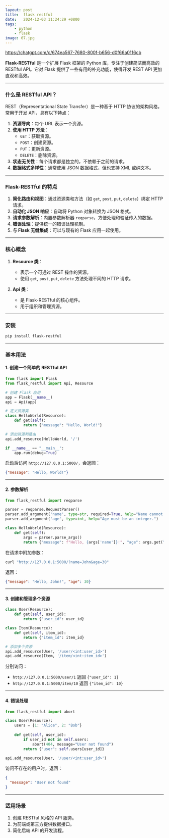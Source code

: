 ```yaml
---
layout: post
title:  flask restful
date:   2024-12-03 11:24:29 +0800
tags: 
    - python 
    - flask
image: 07.jpg
---
```


https://chatgpt.com/c/674ea567-7680-800f-b656-d0f66a0116cb

**Flask-RESTful** 是一个扩展 Flask 框架的 Python 库，专注于创建简洁而高效的 RESTful API。它对 Flask 提供了一些有用的补充功能，使得开发 REST API 更加直观和高效。

---

### **什么是 RESTful API？**
REST（Representational State Transfer）是一种基于 HTTP 协议的架构风格，常用于开发 API，具有以下特点：
1. **资源导向**：每个 URL 表示一个资源。
2. **使用 HTTP 方法**：
   - `GET`：获取资源。
   - `POST`：创建资源。
   - `PUT`：更新资源。
   - `DELETE`：删除资源。
3. **状态无关性**：每个请求都是独立的，不依赖于之前的请求。
4. **数据格式多样性**：通常使用 JSON 数据格式，但也支持 XML 或纯文本。

---

### **Flask-RESTful 的特点**
1. **简化路由和视图**：通过资源类和方法（如 `get`, `post`, `put`, `delete`）绑定 HTTP 请求。
2. **自动化 JSON 响应**：自动将 Python 对象转换为 JSON 格式。
3. **请求参数解析**：内置参数解析器 `reqparse`，方便处理和验证传入的数据。
4. **错误处理**：提供统一的错误处理机制。
5. **与 Flask 无缝集成**：可以与现有的 Flask 应用一起使用。

---

### **核心概念**
1. **Resource 类**：
   - 表示一个可通过 REST 操作的资源。
   - 使用 `get`, `post`, `put`, `delete` 方法处理不同的 HTTP 请求。

2. **Api 类**：
   - 是 Flask-RESTful 的核心组件。
   - 用于组织和管理资源。

---

### **安装**
```bash
pip install flask-restful
```

---

### **基本用法**

#### **1. 创建一个简单的 RESTful API**
```python
from flask import Flask
from flask_restful import Api, Resource

# 创建 Flask 应用
app = Flask(__name__)
api = Api(app)

# 定义资源类
class HelloWorld(Resource):
    def get(self):
        return {"message": "Hello, World!"}

# 添加资源和路由
api.add_resource(HelloWorld, '/')

if __name__ == "__main__":
    app.run(debug=True)
```

启动后访问 `http://127.0.0.1:5000/`，会返回：
```json
{"message": "Hello, World!"}
```

---

#### **2. 参数解析**
```python
from flask_restful import reqparse

parser = reqparse.RequestParser()
parser.add_argument('name', type=str, required=True, help="Name cannot be blank!")
parser.add_argument('age', type=int, help="Age must be an integer.")

class HelloWorld(Resource):
    def get(self):
        args = parser.parse_args()
        return {"message": f"Hello, {args['name']}!", "age": args.get("age")}
```
在请求中附加参数：
```bash
curl "http://127.0.0.1:5000/?name=John&age=30"
```

返回：
```json
{"message": "Hello, John!", "age": 30}
```

---

#### **3. 创建和管理多个资源**
```python
class User(Resource):
    def get(self, user_id):
        return {"user_id": user_id}

class Item(Resource):
    def get(self, item_id):
        return {"item_id": item_id}

# 添加多个资源
api.add_resource(User, '/user/<int:user_id>')
api.add_resource(Item, '/item/<int:item_id>')
```
分别访问：
- `http://127.0.0.1:5000/user/1` 返回 `{"user_id": 1}`
- `http://127.0.0.1:5000/item/10` 返回 `{"item_id": 10}`

---

#### **4. 错误处理**
```python
from flask_restful import abort

class User(Resource):
    users = {1: "Alice", 2: "Bob"}
    
    def get(self, user_id):
        if user_id not in self.users:
            abort(404, message="User not found")
        return {"user": self.users[user_id]}

api.add_resource(User, '/user/<int:user_id>')
```
访问不存在的用户时，返回：
```json
{
  "message": "User not found"
}
```

---

### **适用场景**
1. 创建 RESTful 风格的 API 服务。
2. 为前端或第三方提供数据接口。
3. 简化后端 API 的开发流程。

